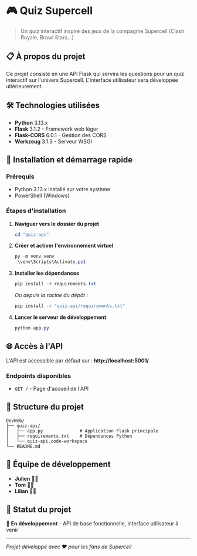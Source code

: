 # 🎮 Quiz Supercell

> Un quiz interactif inspiré des jeux de la compagnie Supercell (Clash Royale, Brawl Stars...)

## 📋 À propos du projet

Ce projet consiste en une API Flask qui servira les questions pour un quiz interactif sur l'univers Supercell. L'interface utilisateur sera développée ultérieurement.

## 🛠️ Technologies utilisées

- **Python** 3.13.x
- **Flask** 3.1.2 - Framework web léger
- **Flask-CORS** 6.0.1 - Gestion des CORS
- **Werkzeug** 3.1.3 - Serveur WSGI

## 🚀 Installation et démarrage rapide

### Prérequis
- Python 3.13.x installé sur votre système
- PowerShell (Windows)

### Étapes d'installation

1. **Naviguer vers le dossier du projet**
   ```powershell
   cd "quiz-api"
   ```

2. **Créer et activer l'environnement virtuel**
   ```powershell
   py -m venv venv
   .\venv\Scripts\Activate.ps1
   ```

3. **Installer les dépendances**
   ```powershell
   pip install -r requirements.txt
   ```
   *Ou depuis la racine du dépôt :*
   ```powershell
   pip install -r "quiz-api/requirements.txt"
   ```

4. **Lancer le serveur de développement**
   ```powershell
   python app.py
   ```

## 🌐 Accès à l'API

L'API est accessible par défaut sur : **http://localhost:5001/**

### Endpoints disponibles

- `GET /` - Page d'accueil de l'API

## 📁 Structure du projet

```
DevWeb/
├── quiz-api/
│   ├── app.py              # Application Flask principale
│   ├── requirements.txt    # Dépendances Python
│   └── quiz-api.code-workspace
└── README.md
```

## 👥 Équipe de développement

- **Julien** 👨‍💻
- **Tom** 👨‍💻  
- **Lilian** 👨‍💻

## 📝 Statut du projet

🚧 **En développement** - API de base fonctionnelle, interface utilisateur à venir

---

*Projet développé avec ❤️ pour les fans de Supercell*
